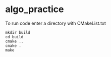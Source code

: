 # algo_practice

To run code enter a directory with CMakeList.txt

```
mkdir build
cd build
cmake ..
cmake .
make
```
